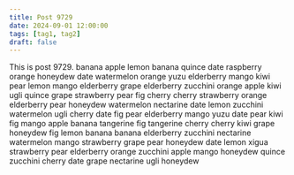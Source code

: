 ```yaml
---
title: Post 9729
date: 2024-09-01 12:00:00
tags: [tag1, tag2]
draft: false
---
```

This is post 9729.
banana
apple
lemon
banana
quince
date
raspberry
orange
honeydew
date
watermelon
orange
yuzu
elderberry
mango
kiwi
pear
lemon
mango
elderberry
grape
elderberry
zucchini
orange
apple
kiwi
ugli
quince
grape
strawberry
pear
fig
cherry
cherry
strawberry
orange
elderberry
pear
honeydew
watermelon
nectarine
date
lemon
zucchini
watermelon
ugli
cherry
date
fig
pear
elderberry
mango
yuzu
date
pear
kiwi
fig
mango
apple
banana
tangerine
fig
tangerine
cherry
cherry
kiwi
grape
honeydew
fig
lemon
banana
banana
elderberry
zucchini
nectarine
watermelon
mango
strawberry
grape
pear
honeydew
date
lemon
xigua
strawberry
pear
elderberry
orange
zucchini
apple
mango
honeydew
quince
zucchini
cherry
date
grape
nectarine
ugli
honeydew
